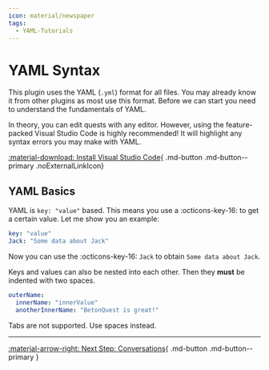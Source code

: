 ```yaml
---
icon: material/newspaper
tags: 
  - YAML-Tutorials
---
```

# YAML Syntax
This plugin uses the YAML (`.yml`) format for all files. You may already know it from other plugins as most use this format.
Before we can start you need to understand the fundamentals of YAML.

In theory, you can edit quests with any editor. However, using the feature-packed 
Visual Studio Code is highly recommended! It will highlight any syntax errors you may make with YAML.

[:material-download: Install Visual Studio Code](https://code.visualstudio.com){ .md-button .md-button--primary .noExternalLinkIcon}

## YAML Basics

YAML is `key: "value"` based. This means you use a :octicons-key-16: to get a certain value.
Let me show you an example:

```YAML title="YAML Data Format"
key: "value"
Jack: "Some data about Jack"
```
Now you can use the :octicons-key-16: `Jack` to obtain `Some data about Jack`.

Keys and values can also be nested into each other. Then they **must** be indented with two spaces.

```YAML title="Nested YAML"
outerName:
  innerName: "innerValue"
  anotherInnerName: "BetonQuest is great!"
```

Tabs are not supported. Use spaces instead.
 
---
[:material-arrow-right: Next Step: Conversations](../Basics/Conversations.md){ .md-button .md-button--primary }
